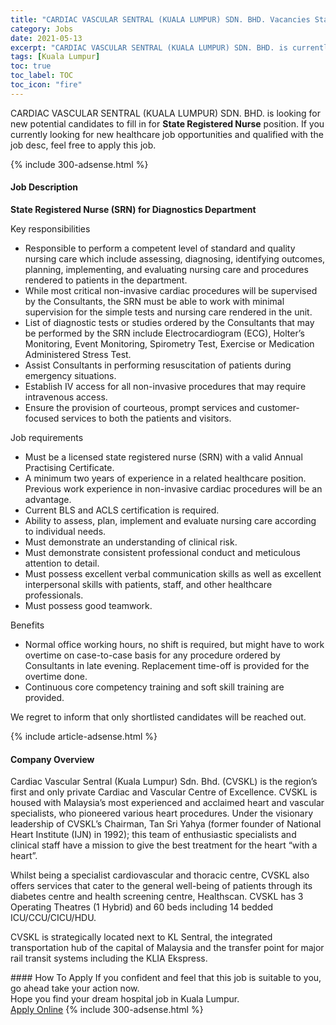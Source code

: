 ```yaml
---
title: "CARDIAC VASCULAR SENTRAL (KUALA LUMPUR) SDN. BHD. Vacancies State Registered Nurse" 
category: Jobs 
date: 2021-05-13 
excerpt: "CARDIAC VASCULAR SENTRAL (KUALA LUMPUR) SDN. BHD. is currently looking for suitable person to fill in the State Registered Nurse which positioned at Kuala Lumpur" 
tags: [Kuala Lumpur] 
toc: true 
toc_label: TOC 
toc_icon: "fire" 
--- 
```


<p>CARDIAC VASCULAR SENTRAL (KUALA LUMPUR) SDN. BHD. is looking for new potential candidates to fill in for <b>State Registered Nurse</b> position. If you currently looking for new healthcare job opportunities and qualified with the job desc, feel free to apply this job.
</p>{% include 300-adsense.html %} 
<div><div><h4>Job Description</h4></div><div><div><span><div><p><strong>State Registered Nurse (SRN) for Diagnostics Department</strong></p><p>Key responsibilities</p><ul><li>Responsible to perform a competent level of standard and quality nursing care which include assessing, diagnosing, identifying outcomes, planning, implementing, and evaluating nursing care and procedures rendered to patients in the department.</li><li>While most critical non-invasive cardiac procedures will be supervised by the Consultants, the SRN must be able to work with minimal supervision for the simple tests and nursing care rendered in the unit.</li><li>List of diagnostic tests or studies ordered by the Consultants that may be performed by the SRN include Electrocardiogram (ECG), Holter&#8217;s Monitoring, Event Monitoring, Spirometry Test, Exercise or Medication Administered Stress Test.</li><li>Assist Consultants in performing resuscitation of patients during emergency situations.</li><li>Establish IV access for all non-invasive procedures that may require intravenous access.</li><li>Ensure the provision of courteous, prompt services and customer-focused services to both the patients and visitors.</li></ul><p>Job requirements</p><ul><li>Must be a licensed state registered nurse (SRN) with a valid Annual Practising Certificate.</li><li>A minimum two years of experience in a related healthcare position. Previous work experience in non-invasive cardiac procedures will be an advantage.</li><li>Current BLS and ACLS certification is required.</li><li>Ability to assess, plan, implement and evaluate nursing care according to individual needs.</li><li>Must demonstrate an understanding of clinical risk.</li><li>Must demonstrate consistent professional conduct and meticulous attention to detail.</li><li>Must possess excellent verbal communication skills as well as excellent interpersonal skills with patients, staff, and other healthcare professionals.</li><li>Must possess good teamwork.</li></ul><p>Benefits</p><ul><li>Normal office working hours, no shift is required, but might have to work overtime on case-to-case basis for any procedure ordered by Consultants in late evening. Replacement time-off is provided for the overtime done.&#160;</li><li>Continuous core competency training and soft skill training are provided.&#160;&#160;</li></ul><p>We regret to inform that only shortlisted candidates will be reached out.&#160;</p></div></span></div></div></div> 
{% include article-adsense.html %} 
<div><div><h4>Company Overview</h4></div><div><div><span><div><p>Cardiac Vascular Sentral (Kuala Lumpur) Sdn. Bhd. (CVSKL) is the region&#8217;s first and only private Cardiac and Vascular Centre of Excellence. CVSKL is housed with Malaysia&#8217;s most experienced and acclaimed heart and vascular specialists, who&#160;pioneered various heart procedures. Under the visionary leadership of CVSKL&#8217;s Chairman, Tan Sri Yahya (former founder of National Heart Institute (IJN) in 1992); this team of enthusiastic specialists and clinical staff have a mission to give the best treatment for the heart &#8220;with a heart&#8221;.</p><p>Whilst being a specialist cardiovascular and thoracic centre, CVSKL also offers services that cater to the general well-being of patients through its diabetes centre and health screening centre, Healthscan. CVSKL has 3 Operating Theatres (1 Hybrid) and 60 beds including 14 bedded ICU/CCU/CICU/HDU.</p><p>CVSKL is strategically located next to KL Sentral, the integrated transportation hub of the capital of Malaysia and the transfer point for major rail transit systems including the KLIA Ekspress.</p></div></span></div></div></div> 
#### How To Apply 
If you confident and feel that this job is suitable to you, go ahead take your action now. <br/> 
Hope you find your dream hospital job in Kuala Lumpur. <br/> 
<a href="https://www.jobstreet.com.my/en/job/state-registered-nurse-4549835?jobId=jobstreet-my-job-4549835" class="btn btn--warning" target="_blank" rel="nofollow noopenner">Apply Online</a> 
{% include 300-adsense.html %} 